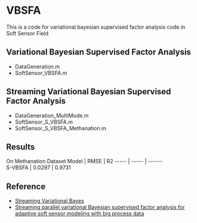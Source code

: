# VBSFA
This is a code for variational bayesian supervised factor analysis code in Soft Sensor Field
## Variational Bayesian Supervised Factor Analysis
* DataGeneration.m
* SoftSensor_VBSFA.m
## Streaming Variational Bayesian Supervised Factor Analysis
* DataGeneration_MultiMode.m
* SoftSensor_S_VBSFA.m
* SoftSensor_S_VBSFA_Methanation.m
## Results
On Methanation Dataset
 Model  | RMSE  | R2
 ----- | ----- | ------  
 S-VBSFA  | 0.0297 | 0.9731

## Reference
* [Streaming Variational Bayes](https://papers.nips.cc/paper/2013/file/51ef186e18dc00c2d31982567235c559-Paper.pdf)
* [Streaming parallel variational Bayesian supervised factor analysis for adaptive soft sensor modeling with big process data](https://doi.org/10.1016/J.JPROCONT.2019.10.010)  

